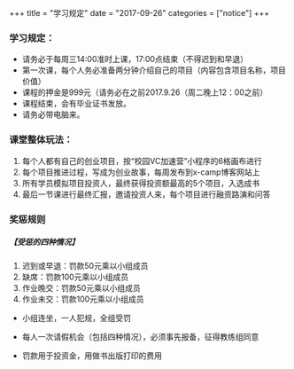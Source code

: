 +++
title = "学习规定"
date = "2017-09-26"
categories = ["notice"]
+++

### 学习规定：

*   请务必于每周三14:00准时上课，17:00点结束（不得迟到和早退）      
*   第一次课，每个人务必准备两分钟介绍自己的项目（内容包含项目名称，项目价值）
*   课程的押金是999元（请务必在之前2017.9.26（周二晚上12：00之前）
*   课程结束，会有毕业证书发放。
*   请务必带电脑来。

### 课堂整体玩法：

1.  每个人都有自己的创业项目，按“校园VC加速营”小程序的6格画布进行
2.  每个项目推进过程，写成为创业故事，每周发布到x-camp博客网站上
3.  所有学员模拟项目投资人，最终获得投资额最高的5个项目，入选成书
4.  最后一节课进行最终汇报，邀请投资人来，每个项目进行融资路演和问答

### 奖惩规则


##### 【受惩的四种情况】

1.  迟到或早退：罚款50元乘以小组成员
2.  缺席：罚款100元乘以小组成员
3.  作业晚交：罚款50元乘以小组成员
4.  作业未交：罚款100元乘以小组成员

*   小组连坐，一人犯规，全组受罚

*   每人一次请假机会（包括四种情况），必须事先报备，征得教练组同意

*   罚款用于投资金，用做书出版打印的费用
